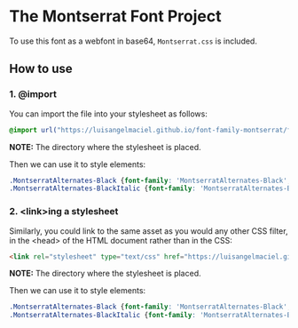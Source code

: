 # The Montserrat Font Project
To use this font as a webfont in base64, ```Montserrat.css``` is included.

## How to use
### 1. @import
You can import the file into your stylesheet as follows:
```css
@import url("https://luisangelmaciel.github.io/font-family-montserrat/fonts/webfonts/base64/Montserrat.css");
```

**NOTE:** The directory where the stylesheet is placed.

Then we can use it to style elements:
```css
.MontserratAlternates-Black {font-family: 'MontserratAlternates-Black';}
.MontserratAlternates-BlackItalic {font-family: 'MontserratAlternates-BlackItalic';}
```

### 2. \<link>ing a stylesheet
Similarly, you could link to the same asset as you would any other CSS filter, in the \<head> of the HTML document rather than in the CSS:
```html
<link rel="stylesheet" type="text/css" href="https://luisangelmaciel.github.io/font-family-montserrat/fonts/webfonts/base64/Montserrat.css">
```

**NOTE:** The directory where the stylesheet is placed.

Then we can use it to style elements:
```css
.MontserratAlternates-Black {font-family: 'MontserratAlternates-Black';}
.MontserratAlternates-BlackItalic {font-family: 'MontserratAlternates-BlackItalic';}
```
